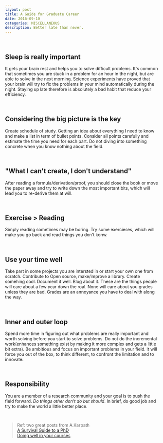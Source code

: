 ```yaml
---
layout: post
title: A Guide for Graduate Career
date: 2016-09-10
categories: MISCELLANEOUS
description: Better late than never.
---
```


<br>

## Sleep is really important  
It gets your brain rest and helps you to solve difficult problems. It's common that sometimes you are stuck in a problem for an hour in the night, but are able to solve in the next morning. Science experiments have proved that your brain will try to fix the problems in your mind automatically during the night.
Staying up late therefore is absolutely a bad habit that reduce your efficiency.

<br>

## Considering the big picture is the key  
Create schedule of study. Getting an idea about everything I need to know and make a list in term of bullet points. Consider all points carefully and estimate the time you need for each part. Do not diving into something concrete when you know nothing about the field.

<br>

## "What I can't create, I don't understand"  
After reading a formula/derivation/proof, you should close the book or move the paper away and try to write down the most important bits, which will lead you to re-derive them at will.

<br>

## Exercise > Reading  
Simply reading sometimes may be boring. Try some exercieses, which will make you go back and read things you don't konw.

<br>

## Use your time well  
Take part in some projects you are intersted in or start your own one from scratch. Contribute to Open source, make/improve a library. Create somehing cool. Document it well. Blog about it. These are the things people will care about a few year down the roal. None will care about you grades unless they are bad. Grades are an annoyance you have to deal with along the way.  

<br>

## Inner and outer loop  
Spend more time in figuring out what problems are really important and worth solving before you start to solve problems. Do not do the incremental work(enhances something exist by making it more complex and gets a little bit extra). Be ambitious and focus on important problems in your field. It will force you out of the box, to think different, to confront the limitation and to innovate.

<br>

## Responsibility  
You are a member of a research community and your goal is to push the field forward. *Do things other don't do but should*. In brief, do good job and try to make the world a little better place.

<br>

>Ref: two great posts from A.Karpath  
[A Survival Guide to a PhD](http://cs.stanford.edu/people/karpathy/advice.html)  
[Doing well in your courses](http://karpathy.github.io/2016/09/07/phd/)  

<br><br>
